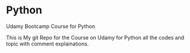 # Python
Udamy Bootcamp Course for Python

This is My git Repo for the Course on Udamy for Python all the codes and topic with comment explainations.